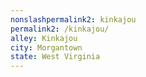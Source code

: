 ```yaml
---
﻿nonslashpermalink2: kinkajou
permalink2: /kinkajou/
alley: Kinkajou
city: Morgantown
state: West Virginia
---
```

